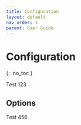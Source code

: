 ```yaml
---
title: Configuration
layout: default
nav_order: 1
parent: User Guide
---
```


# Configuration
{: .no_toc }

Test 123

## Options

Test 456